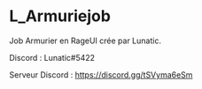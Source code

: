 # L_Armuriejob

Job Armurier en RageUI crée par Lunatic.

Discord : Lunatic#5422

Serveur Discord : https://discord.gg/tSVyma6eSm
